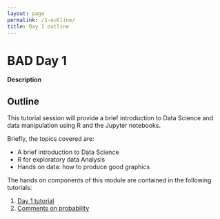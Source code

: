```yaml
---
layout: page
permalink: /1-outline/
title: Day 1 outline
---
```


# BAD Day 1

**Description**

## Outline
This tutorial session will provide a brief introduction to Data Science and data manipulation using R and the Jupyter notebooks.

Briefly, the topics covered are:
* A brief introduction to Data Science
* R for exploratory data Analysis
* Hands on data: how to produce good graphics

The hands on components of this module are contained in the following tutorials:

1. [Day 1 tutorial]({{site.url}}{{site.baseurl}}/tutorial)
2. [Comments on probability](https://github.com/trallard/BAD_days/blob/master/Day1/Comments.ipynb)
